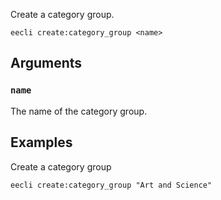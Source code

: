 Create a category group.

```
eecli create:category_group <name>
```

## Arguments

### `name`

The name of the category group.

## Examples

Create a category group

```
eecli create:category_group "Art and Science"
```